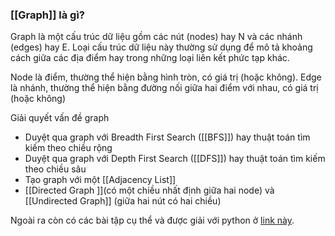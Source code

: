 ### [[Graph]] là gì? 
Graph là một cấu trúc dữ liệu gồm các nút (nodes) hay N và các nhánh (edges) hay E. 
Loại cấu trúc dữ liệu này thường sử dụng để mô tả khoảng cách giữa các địa điểm hay trong những loại liên kết phức tạp khác.

Node là điểm, thường thể hiện bằng hình tròn, có giá trị (hoặc không). Edge là nhánh, thường thể hiện bằng đường nối giữa hai điểm với nhau, có giá trị (hoặc không)

Giải quyết vấn đề graph

-   Duyệt qua graph với Breadth First Search ([[BFS]]) hay thuật toán tìm kiếm theo chiều rộng
-   Duyệt qua graph với Depth First Search ([[DFS]]) hay thuật toán tìm kiếm theo chiều sâu
-   Tạo graph với một [[Adjacency List]]
-   [[Directed Graph ]](có một chiều nhất định giữa hai node) và [[Undirected Graph]] (giữa hai nút có hai chiều)

Ngoài ra còn có các bài tập cụ thể và được giải với python ở [link này](https://www.giulianopertile.com/blog/the-definitive-guide-to-graph-problems/).